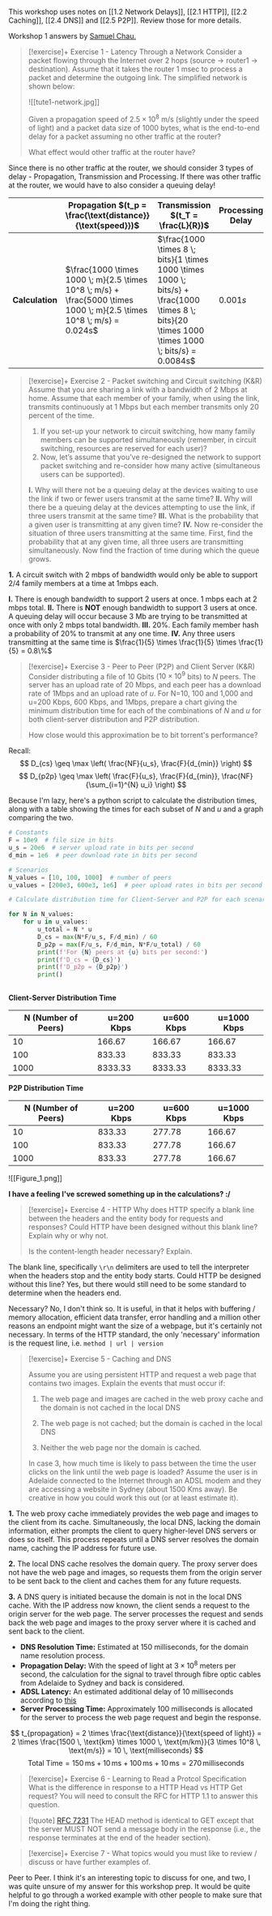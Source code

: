 This workshop uses notes on [[1.2 Network Delays]], [[2.1 HTTP]], [[2.2 Caching]], [[2.4 DNS]] and [[2.5 P2P]]. Review those for more details.

Workshop 1 answers by [Samuel Chau.](https://github.com/santiagosayshey) 

> [!exercise]+ Exercise 1 - Latency Through a Network
> Consider a packet flowing through the Internet over 2 hops (source -> router1 -> destination). Assume that it takes the router 1 msec to process a packet and determine the outgoing link. The simplified network is shown below:
> 
> ![[tute1-network.jpg]]
> 
> Given a propagation speed of $2.5 \times 10^8$ m/s (slightly under the speed of light) and a packet data size of 1000 bytes, what is the end-to-end delay for a packet assuming no other traffic at the router?
> 
> What effect would other traffic at the router have?

Since there is no other traffic at the router, we should consider 3 types of delay - Propagation, Transmission and Processing. If there was other traffic at the router, we would have to also consider a queuing delay!

|                 | **Propagation $(t_p = \frac{\text{distance}}{\text{speed}})$**                                                         | **Transmission $(t_T = \frac{L}{R})$**                                                                                                             | **Processing Delay** | **Total** |
| --------------- | ---------------------------------------------------------------------------------------------------------------------- | -------------------------------------------------------------------------------------------------------------------------------------------------- | -------------------- | --------- |
| **Calculation** | $\frac{1000 \times 1000 \; m}{2.5 \times 10^8 \; m/s} + \frac{5000 \times 1000 \; m}{2.5 \times 10^8 \; m/s} = 0.024s$ | $\frac{1000 \times 8 \; bits}{1 \times 1000 \times 1000 \; bits/s} + \frac{1000 \times 8 \; bits}{20 \times 1000 \times 1000 \; bits/s} = 0.0084s$ | $0.001s$             | $0.034s$  |


> [!exercise]+ Exercise 2 - Packet switching and Circuit switching (K&R)
> Assume that you are sharing a link with a bandwidth of 2 Mbps at home. Assume that each member of your family, when using the link, transmits continuously at 1 Mbps but each member transmits only 20 percent of the time.
> 
> 1. If you set-up your network to circuit switching, how many family members can be supported simultaneously (remember, in circuit switching, resources are reserved for each user)?
> 2. Now, let’s assume that you’ve re-designed the network to support packet switching and re-consider how many active (simultaneous users can be supported).
> 
> **I.** Why will there not be a queuing delay at the devices waiting to use the link if two or fewer users transmit at the same time?
> **II.** Why will there be a queuing delay at the devices attempting to use the link, if three users transmit at the same time?
> **III.** What is the probability that a given user is transmitting at any given time?
> **IV.** Now re-consider the situation of three users transmitting at the same time. First, find the probability that at any given time, all three users are transmitting simultaneously. Now find the fraction of time during which the queue grows.

**1.** A circuit switch with 2 mbps of bandwidth would only be able to support 2/4 family members at a time at 1mbps each. 

**I.** There is enough bandwidth to support 2 users at once. 1 mbps each at 2 mbps total. 
**II.** There is **NOT** enough bandwidth to support 3 users at once. A queuing delay will occur because 3 Mb are trying to be transmitted at once with only 2 mbps total bandwidth. 
**III.** 20%. Each family member hash a probability of 20% to transmit at any one time. 
**IV.** Any three users transmitting at the same time is $\frac{1}{5} \times \frac{1}{5} \times \frac{1}{5} = 0.8\%$ 


> [!exercise]+ Exercise 3 - Peer to Peer (P2P) and Client Server (K&R)
> Consider distributing a file of 10 Gbits ($10 \times 10^9$ bits) to _N_ peers. The server has an upload rate of 20 Mbps, and each peer has a download rate of 1Mbps and an upload rate of _u_. For N=10, 100 and 1,000 and u=200 Kbps, 600 Kbps, and 1Mbps, prepare a chart giving the minimum distribution time for each of the combinations of _N_ and _u_ for both client-server distribution and P2P distribution.
> 
> How close would this approximation be to bit torrent's performance?

Recall: 
$$
D_{cs} \geq \max \left( \frac{NF}{u_s}, \frac{F}{d_{min}} \right)
$$
$$
D_{p2p} \geq \max \left( \frac{F}{u_s}, \frac{F}{d_{min}}, \frac{NF}{\sum_{i=1}^{N} u_i} \right)
$$

Because I'm lazy, here's a python script to calculate the distribution times, along with a table showing the times for each subset of $N$ and $u$ and a graph comparing the two.

```python
# Constants
F = 10e9  # file size in bits
u_s = 20e6  # server upload rate in bits per second
d_min = 1e6  # peer download rate in bits per second

# Scenarios
N_values = [10, 100, 1000]  # number of peers
u_values = [200e3, 600e3, 1e6]  # peer upload rates in bits per second

# Calculate distribution time for Client-Server and P2P for each scenario

for N in N_values:
    for u in u_values:
        u_total = N * u
        D_cs = max(N*F/u_s, F/d_min) / 60
        D_p2p = max(F/u_s, F/d_min, N*F/u_total) / 60
        print(f'For {N} peers at {u} bits per second:')
        print(f'D_cs = {D_cs}')
        print(f'D_p2p = {D_p2p}')
        print() 
		
```

**Client-Server Distribution Time**

| N (Number of Peers) | u=200 Kbps | u=600 Kbps | u=1000 Kbps |
|---------------------|------------|------------|-------------|
| 10                  | 166.67     | 166.67     | 166.67      |
| 100                 | 833.33     | 833.33     | 833.33      |
| 1000                | 8333.33    | 8333.33    | 8333.33     |

**P2P Distribution Time**

| N (Number of Peers) | u=200 Kbps | u=600 Kbps | u=1000 Kbps |
|---------------------|------------|------------|-------------|
| 10                  | 833.33     | 277.78     | 166.67      |
| 100                 | 833.33     | 277.78     | 166.67      |
| 1000                | 833.33     | 277.78     | 166.67      |
![[Figure_1.png]]

**I have a feeling I've screwed something up in the calculations? :/**


> [!exercise]+ Exercise 4 - HTTP
> Why does HTTP specify a blank line between the headers and the entity body for requests and responses? Could HTTP have been designed without this blank line? Explain why or why not.
> 
> Is the content-length header necessary? Explain.

The blank line, specifically `\r\n` delimiters are used to tell the interpreter when the headers stop and the entity body starts.  Could HTTP be designed without this line? Yes, but there would still need to be some standard to determine when the headers end. 

Necessary? No, I don't think so. It is useful, in that it helps with buffering / memory allocation, efficient data transfer, error handling and a million other reasons an endpoint might want the size of a webpage, but it's certainly not necessary. In terms of the HTTP standard, the only 'necessary' information is the request line, i.e. `method | url | version`


> [!exercise]+ Exercise 5 - Caching and DNS
>
> Assume you are using persistent HTTP and request a web page that contains two images. Explain the events that must occur if:
>
> 1. The web page and images are cached in the web proxy cache and the domain is not cached in the local DNS
>
> 2. The web page is not cached; but the domain is cached in the local DNS
>
> 3. Neither the web page nor the domain is cached.
>
> In case 3, how much time is likely to pass between the time the user clicks on the link until the web page is loaded? Assume the user is in Adelaide connected to the Internet through an ADSL modem and they are accessing a website in Sydney (about 1500 Kms away). Be creative in how you could work this out (or at least estimate it).

**1.** The web proxy cache immediately provides the web page and images to the client from its cache. Simultaneously, the local DNS, lacking the domain information, either prompts the client to query higher-level DNS servers or does so itself. This process repeats until a DNS server resolves the domain name, caching the IP address for future use.

**2.** The local DNS cache resolves the domain query. The proxy server does not have the web page and images, so requests them from the origin server to be sent back to the client and caches them for any future requests. 

**3.** A DNS query is initiated because the domain is not in the local DNS cache. With the IP address now known, the client sends a request to the origin server for the web page. The server processes the request and sends back the web page and images to the proxy server where it is cached and sent back to the client.

- **DNS Resolution Time:** Estimated at 150 milliseconds, for the domain name resolution process.
- **Propagation Delay:** With the speed of light at $3×10^8$ meters per second, the calculation for the signal to travel through fibre optic cables from Adelaide to Sydney and back is considered.
- **ADSL Latency:** An estimated additional delay of 10 milliseconds according to [this](https://www.freedomsat.co.uk/articles/what-is-latency)
- **Server Processing Time:** Approximately 100 milliseconds is allocated for the server to process the web page request and begin the response.


$$
t_{propagation} = 2 \times \frac{\text{distance}}{\text{speed of light}} = 2 \times \frac{1500 \, \text{km} \times 1000 \, \text{m/km}}{3 \times 10^8 \, \text{m/s}} = 10 \, \text{milliseconds}
$$
$$
\text{Total Time} = 150 \, \text{ms} + 10 \, \text{ms} + 100 \, \text{ms} + 10 \, \text{ms} = 270 \, \text{milliseconds}
$$


> [!exercise]+ Exercise 6 - Learning to Read a Protcol Specification
> What is the difference in response to a HTTP Head vs HTTP Get request? You will need to consult the RFC for HTTP 1.1 to answer this question.


> [!quote] [RFC 7231](https://datatracker.ietf.org/doc/html/rfc7231#section-4.3.1)
> The HEAD method is identical to GET except that the server MUST NOT send a message body in the response (i.e., the response terminates at the end of the header section).


> [!exercise]+ Exercise 7 - What topics would you must like to review / discuss or have further examples of.

Peer to Peer. I think it's an interesting topic to discuss for one, and two, I was quite unsure of my answer for this workshop prep. It would be quite helpful to go through a worked example with other people to make sure that I'm doing the right thing.
